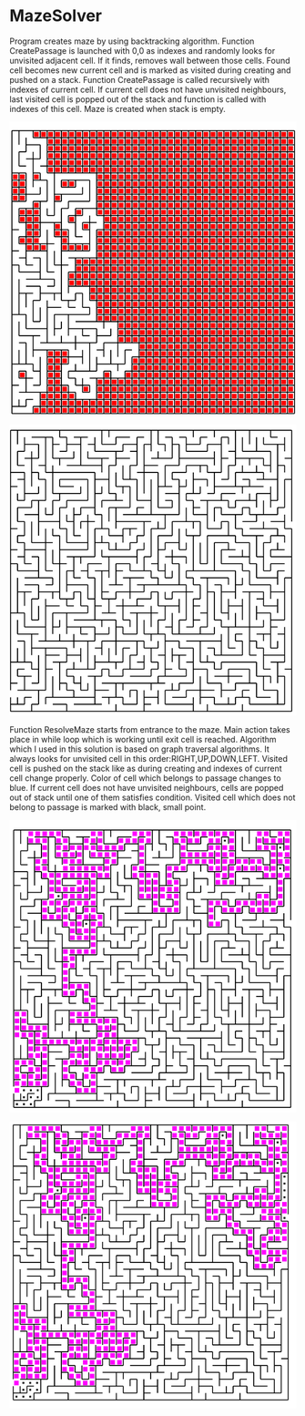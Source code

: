 # MazeSolver

Program creates maze by using backtracking algorithm. Function CreatePassage is launched with 0,0 as indexes and
randomly looks for unvisited adjacent cell. If it finds, removes wall between those cells. Found cell becomes new current cell and
is marked as visited during creating and pushed on a stack. Function CreatePassage is called recursively with indexes of current cell.
If current cell does not have unvisited neighbours, last visited cell is popped out of the stack and function is called with indexes 
of this cell. Maze is created when stack is empty.

![](https://github.com/rc000/MazeSolver/blob/master/Screenshots/DuringCreating.png)

![](https://github.com/rc000/MazeSolver/blob/master/Screenshots/Created.png)


Function ResolveMaze starts from entrance  to the maze. Main action takes place in while loop which is working until exit cell is reached.
Algorithm which I used in this solution is based on graph traversal algorithms. It always looks for unvisited cell in this order:RIGHT,UP,DOWN,LEFT. Visited cell is pushed on the stack like as during creating and indexes of current cell change properly. Color of cell which belongs to passage changes to blue. If current cell does not have unvisited neighbours, cells are popped out of stack until one of them satisfies condition. Visited cell which does not belong to passage is marked with black, small point.


![](https://github.com/rc000/MazeSolver/blob/master/Screenshots/DuringResolving.png)

![](https://github.com/rc000/MazeSolver/blob/master/Screenshots/Resolved.png)

